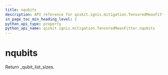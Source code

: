```yaml
---
title: nqubits
description: API reference for qiskit.ignis.mitigation.TensoredMeasFitter.nqubits
in_page_toc_min_heading_level: 1
python_api_type: property
python_api_name: qiskit.ignis.mitigation.TensoredMeasFitter.nqubits
---
```


# nqubits

Return \_qubit\_list\_sizes.

